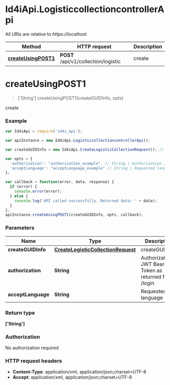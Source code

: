 # Id4iApi.LogisticcollectioncontrollerApi

All URIs are relative to *https://localhost*

Method | HTTP request | Description
------------- | ------------- | -------------
[**createUsingPOST1**](LogisticcollectioncontrollerApi.md#createUsingPOST1) | **POST** /api/v1/collection/logistic | create


<a name="createUsingPOST1"></a>
# **createUsingPOST1**
> [&#39;String&#39;] createUsingPOST1(createGUIDInfo, opts)

create

### Example
```javascript
var Id4iApi = require('id4i_api');

var apiInstance = new Id4iApi.LogisticcollectioncontrollerApi();

var createGUIDInfo = new Id4iApi.CreateLogisticCollectionRequest(); // CreateLogisticCollectionRequest | createGUIDInfo

var opts = { 
  'authorization': "authorization_example", // String | Authorization JWT Bearer Token as returned from /login
  'acceptLanguage': "acceptLanguage_example" // String | Requested language
};

var callback = function(error, data, response) {
  if (error) {
    console.error(error);
  } else {
    console.log('API called successfully. Returned data: ' + data);
  }
};
apiInstance.createUsingPOST1(createGUIDInfo, opts, callback);
```

### Parameters

Name | Type | Description  | Notes
------------- | ------------- | ------------- | -------------
 **createGUIDInfo** | [**CreateLogisticCollectionRequest**](CreateLogisticCollectionRequest.md)| createGUIDInfo | 
 **authorization** | **String**| Authorization JWT Bearer Token as returned from /login | [optional] 
 **acceptLanguage** | **String**| Requested language | [optional] 

### Return type

**[&#39;String&#39;]**

### Authorization

No authorization required

### HTTP request headers

 - **Content-Type**: application/xml, application/json;charset=UTF-8
 - **Accept**: application/xml, application/json;charset=UTF-8

